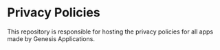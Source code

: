 # Privacy Policies 

This repository is responsible for hosting the privacy policies for all apps made by Genesis Applications.  
